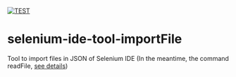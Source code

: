 [![TEST](https://github.com/BorderCloud/selenium-ide-tool-importFile/actions/workflows/test.yml/badge.svg)](https://github.com/BorderCloud/selenium-ide-tool-importFile/actions/workflows/test.yml)

# selenium-ide-tool-importFile
Tool to import files in JSON of Selenium IDE (In the meantime, the command readFile, [see details](https://github.com/SeleniumHQ/selenium-ide/issues/854))
